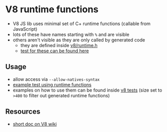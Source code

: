 # V8 runtime functions

- V8 JS lib uses minimal set of C+ runtime functions (callable from JavaScript)
- lots of these have names starting with `%` and are visible
- others aren't visible as they are only called by generated code
  - they are defined inside [v8/runtime.h](https://cs.chromium.org/chromium/src/v8/src/runtime/runtime.h)
  - [test for these can be found here](https://github.com/v8/v8/tree/master/test/mjsunit/runtime-gen)

## Usage

- allow access via `--allow-natives-syntax`
- [example test using runtime
  functions](https://github.com/thlorenz/v8-perf/blob/0d32979a42a05b4d8aa97bf42d017c7a02e9d8e3/test/fast-elements.js#L9-L13)
- examples on how to use them can be found inside [v8
  tests](https://github.com/v8/v8/search?l=JavaScript&q=--allow-natives-syntax+size%3A%3E400&type=Code) (size set to `>400` to filter
  out generated runtime functions)

## Resources

- [short doc on V8 wiki](https://v8.dev/docs/builtin-functions)
